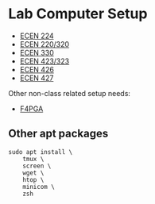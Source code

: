 # Lab Computer Setup

* [ECEN 224](ecen224.md)
* [ECEN 220/320](ecen320.md)
* [ECEN 330](ecen330.md)
* [ECEN 423/323](ecen423.md)
* [ECEN 426](ecen426.md)
* [ECEN 427](ecen427.md)

Other non-class related setup needs:
* [F4PGA](f4pga.md)

## Other apt packages
```
sudo apt install \
    tmux \
    screen \
    wget \
    htop \
    minicom \
    zsh
```
